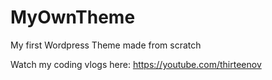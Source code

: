 # MyOwnTheme
 My first Wordpress Theme made from scratch

Watch my coding vlogs here: https://youtube.com/thirteenov
